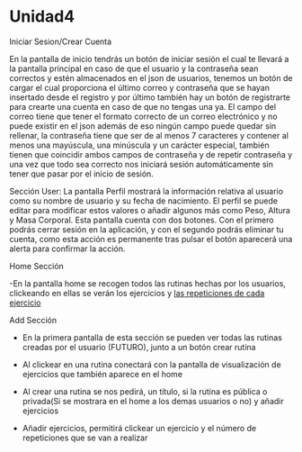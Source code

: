 # Unidad4
Iniciar Sesion/Crear Cuenta

En la pantalla de inicio tendrás un botón de iniciar sesión el cual te llevará a la pantalla principal en caso de que el usuario y la contraseña sean correctos y estén almacenados en el json de usuarios, tenemos un botón de cargar el cual proporciona el último correo y contraseña que se hayan insertado desde el registro y por último también hay un botón de registrarte para crearte una cuenta en caso de que no tengas una ya. El campo del correo tiene que tener el formato correcto de un correo electrónico y no puede existir en el json además de eso ningún campo puede quedar sin rellenar, la contraseña tiene que ser de al menos 7 caracteres y contener al menos una mayúscula, una minúscula y un carácter especial, también tienen que coincidir ambos campos de contraseña y de repetir contraseña y una vez que todo sea correcto nos iniciará sesión automáticamente sin tener que pasar por el inicio de sesión.



Sección User: La pantalla Perfil mostrará la información relativa al usuario como su nombre de usuario y su fecha de nacimiento. El perfil se puede editar para modificar estos valores o añadir algunos más como Peso, Altura y Masa Corporal. Esta pantalla cuenta con dos botones. Con el primero podrás cerrar sesión en la aplicación, y con el segundo podrás eliminar tu cuenta, como esta acción es permanente tras pulsar el botón aparecerá una alerta para confirmar la acción.



Home Sección

-En la pantalla home se recogen todos las rutinas hechas por los usuarios, clickeando en ellas se verán los ejercicios y [las repeticiones de cada ejercicio](FUTURO)

Add Sección

- En la primera pantalla de esta sección se pueden ver todas las rutinas creadas por el usuario (FUTURO), junto a un botón crear rutina 

- Al clickear en una rutina conectará con la pantalla de visualización de ejercicios que también aparece en el home

- Al crear una rutina se nos pedirá, un título, si la rutina es pública o privada(Si se mostrara en el home a los demas usuarios o no) y añadir ejercicios

- Añadir ejercicios, permitirá clickear un ejercicio y el número de repeticiones que se van a realizar
